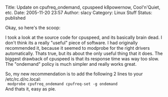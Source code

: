 Title: Update on cpufreq_ondemand, cpuspeed k8powernow, Cool'n'Quiet, etc.
Date: 2005-11-20 23:57
Author: slacy
Category: Linux Stuff
Status: published

Okay, so here's the scoop:

I took a look at the source code for cpuspeed, and its basically brain
dead. I don't think its a really "useful" piece of software. I had
originally recommended it, because it seemed to modprobe for the right
drivers automatically. Thats true, but its about the only useful thing
that it does. The biggest drawback of cpuspeed is that its response time
was way too slow. The "ondemand" policy is much simpler and really works
great.

So, my new recommendation is to add the following 2 lines to your
/etc/rc.d/rc.local:  
` modprobe cpufreq_ondemand cpufreq-set -g ondemand`  
And thats it, easy as pie.
